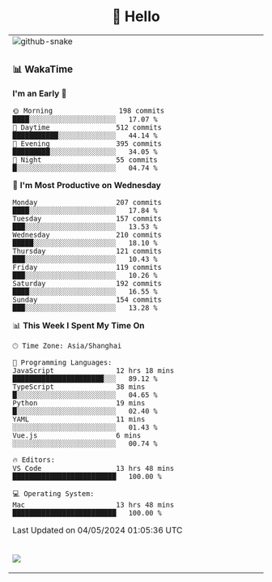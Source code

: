 <div align="center">

# 🙋 Hello

<table>

  <tr>
  <td>
    <img
  alt="github-snake"
  src="profile-snake-contrib/github-user-contribution.svg"
/>
  </td>
</tr>

<tr><td>

### 📊 WakaTime

<!--START_SECTION:waka-->
**I'm an Early 🐤** 

```text
🌞 Morning                198 commits         ████░░░░░░░░░░░░░░░░░░░░░   17.07 % 
🌆 Daytime                512 commits         ███████████░░░░░░░░░░░░░░   44.14 % 
🌃 Evening                395 commits         █████████░░░░░░░░░░░░░░░░   34.05 % 
🌙 Night                  55 commits          █░░░░░░░░░░░░░░░░░░░░░░░░   04.74 % 
```
📅 **I'm Most Productive on Wednesday** 

```text
Monday                   207 commits         ████░░░░░░░░░░░░░░░░░░░░░   17.84 % 
Tuesday                  157 commits         ███░░░░░░░░░░░░░░░░░░░░░░   13.53 % 
Wednesday                210 commits         █████░░░░░░░░░░░░░░░░░░░░   18.10 % 
Thursday                 121 commits         ███░░░░░░░░░░░░░░░░░░░░░░   10.43 % 
Friday                   119 commits         ███░░░░░░░░░░░░░░░░░░░░░░   10.26 % 
Saturday                 192 commits         ████░░░░░░░░░░░░░░░░░░░░░   16.55 % 
Sunday                   154 commits         ███░░░░░░░░░░░░░░░░░░░░░░   13.28 % 
```


📊 **This Week I Spent My Time On** 

```text
🕑︎ Time Zone: Asia/Shanghai

💬 Programming Languages: 
JavaScript               12 hrs 18 mins      ██████████████████████░░░   89.12 % 
TypeScript               38 mins             █░░░░░░░░░░░░░░░░░░░░░░░░   04.65 % 
Python                   19 mins             █░░░░░░░░░░░░░░░░░░░░░░░░   02.40 % 
YAML                     11 mins             ░░░░░░░░░░░░░░░░░░░░░░░░░   01.43 % 
Vue.js                   6 mins              ░░░░░░░░░░░░░░░░░░░░░░░░░   00.74 % 

🔥 Editors: 
VS Code                  13 hrs 48 mins      █████████████████████████   100.00 % 

💻 Operating System: 
Mac                      13 hrs 48 mins      █████████████████████████   100.00 % 
```


 Last Updated on 04/05/2024 01:05:36 UTC
<!--END_SECTION:waka-->

</td></tr>
<td>
  <!-- programming tool icon 编程工具图标 -->

<img src="https://skillicons.dev/icons?i=sass,ts,jest,express,nuxt,firebase,gatsby,js,vue,react,redux,docker,discord,mongodb,stackoverflow,idea,git,vscode,github,gitlab,figma,vite,svg,next,gulp,webpack,bootstrap,jquery,swift,prisma" /><br>

  </td>
</table>
